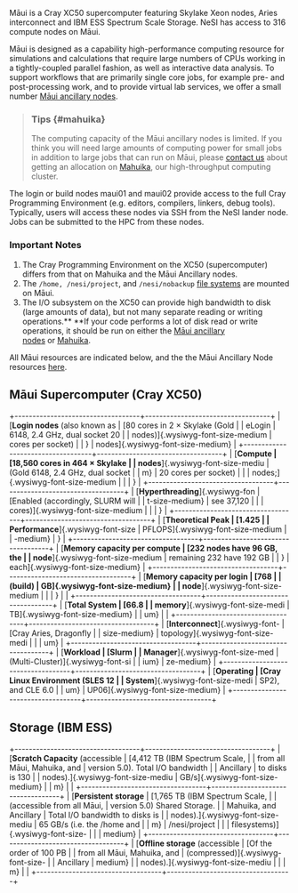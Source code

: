 Māui is a Cray XC50 supercomputer featuring Skylake Xeon nodes, Aries
interconnect and IBM ESS Spectrum Scale Storage. NeSI has access to 316
compute nodes on Māui.

Māui is designed as a capability high-performance computing resource for
simulations and calculations that require large numbers of CPUs working
in a tightly-coupled parallel fashion, as well as interactive data
analysis. To support workflows that are primarily single core jobs, for
example pre- and post-processing work, and to provide virtual lab
services, we offer a small number [Māui ancillary
nodes](https://support.nesi.org.nz/hc/articles/360000203776).

> ### Tips {#mahuika}
>
> The computing capacity of the Māui ancillary nodes is limited. If you
> think you will need large amounts of computing power for small jobs in
> addition to large jobs that can run on Māui, please [contact
> us](https://support.nesi.org.nz/hc/requests/new) about getting an
> allocation on
> [Mahuika](https://support.nesi.org.nz/hc/en-gb/articles/360000163575),
> our high-throughput computing cluster.

The login or build nodes maui01 and maui02 provide access to the full
Cray Programming Environment (e.g. editors, compilers, linkers, debug
tools). Typically, users will access these nodes via SSH from the NeSI
lander node. Jobs can be submitted to the HPC from these nodes.

### Important Notes

1.  The Cray Programming Environment on the XC50 (supercomputer) differs
    from that on Mahuika and the Māui Ancillary nodes.
2.  The `/home, /nesi/project`, and `/nesi/nobackup` [file
    systems](https://support.nesi.org.nz/hc/articles/360000177256) are
    mounted on Māui.
3.  The I/O subsystem on the XC50 can provide high bandwidth to disk
    (large amounts of data), but not many separate reading or writing
    operations.** **If your code performs a lot of disk read or write
    operations, it should be run on either the [Māui ancillary
    nodes](https://support.nesi.org.nz/hc/en-gb/articles/360000203776) or [Mahuika](https://support.nesi.org.nz/hc/en-gb/articles/360000163575).

All Māui resources are indicated below, and the the Māui Ancillary Node
resources
[here](https://support.nesi.org.nz/knowledge/articles/360000203776/en-gb?brand_id=30406).

Māui Supercomputer (Cray XC50)
------------------------------

+-----------------------------------+-----------------------------------+
| [**Login nodes** (also known as   | [80 cores in 2 × Skylake (Gold    |
| eLogin                            | 6148, 2.4 GHz, dual socket 20     |
| nodes)]{.wysiwyg-font-size-medium | cores per socket)                 |
| }                                 | nodes]{.wysiwyg-font-size-medium} |
+-----------------------------------+-----------------------------------+
| [**Compute                        | [18,560 cores in 464 × Skylake    |
| nodes**]{.wysiwyg-font-size-mediu | (Gold 6148, 2.4 GHz, dual socket  |
| m}                                | 20 cores per socket)              |
|                                   | nodes;]{.wysiwyg-font-size-medium |
|                                   | }                                 |
+-----------------------------------+-----------------------------------+
| [**Hyperthreading**]{.wysiwyg-fon | [Enabled (accordingly, SLURM will |
| t-size-medium}                    | see 37,120                        |
|                                   | cores)]{.wysiwyg-font-size-medium |
|                                   | }                                 |
+-----------------------------------+-----------------------------------+
| [**Theoretical Peak               | [1.425                            |
| Performance**]{.wysiwyg-font-size | PFLOPS]{.wysiwyg-font-size-medium |
| -medium}                          | }                                 |
+-----------------------------------+-----------------------------------+
| [**Memory capacity per compute    | [232 nodes have 96 GB, the        |
| node**]{.wysiwyg-font-size-medium | remaining 232 have 192 GB         |
| }                                 | each]{.wysiwyg-font-size-medium}  |
+-----------------------------------+-----------------------------------+
| [**Memory capacity per login      | [768                              |
| (build)                           | GB]{.wysiwyg-font-size-medium}    |
| node**]{.wysiwyg-font-size-medium |                                   |
| }                                 |                                   |
+-----------------------------------+-----------------------------------+
| [**Total System                   | [66.8                             |
| memory**]{.wysiwyg-font-size-medi | TB]{.wysiwyg-font-size-medium}    |
| um}                               |                                   |
+-----------------------------------+-----------------------------------+
| [**Interconnect**]{.wysiwyg-font- | [Cray Aries, Dragonfly            |
| size-medium}                      | topology]{.wysiwyg-font-size-medi |
|                                   | um}                               |
+-----------------------------------+-----------------------------------+
| [**Workload                       | [Slurm                            |
| Manager**]{.wysiwyg-font-size-med | (Multi-Cluster)]{.wysiwyg-font-si |
| ium}                              | ze-medium}                        |
+-----------------------------------+-----------------------------------+
| [**Operating                      | [Cray Linux Environment (SLES 12  |
| System**]{.wysiwyg-font-size-medi | SP2), and CLE 6.0                 |
| um}                               | UP06]{.wysiwyg-font-size-medium}  |
+-----------------------------------+-----------------------------------+

Storage (IBM ESS)
-----------------

+-----------------------------------+-----------------------------------+
| [**Scratch Capacity** (accessible | [4,412 TB (IBM Spectrum Scale,    |
| from all Māui, Mahuika, and       | version 5.0). Total I/O bandwidth |
| Ancillary                         | to disks is 130                   |
| nodes).]{.wysiwyg-font-size-mediu | GB/s]{.wysiwyg-font-size-medium}  |
| m}                                |                                   |
+-----------------------------------+-----------------------------------+
| [**Persistent storage**           | [1,765 TB (IBM Spectrum Scale,    |
| (accessible from all Māui,        | version 5.0) Shared Storage.      |
| Mahuika, and Ancillary            | Total I/O bandwidth to disks is   |
| nodes).]{.wysiwyg-font-size-mediu | 65 GB/s (i.e. the /home and       |
| m}                                | /nesi/project                     |
|                                   | filesystems)]{.wysiwyg-font-size- |
|                                   | medium}                           |
+-----------------------------------+-----------------------------------+
| [**Offline storage** (accessible  | [Of the order of 100 PB           |
| from all Māui, Mahuika, and       | (compressed)]{.wysiwyg-font-size- |
| Ancillary                         | medium}                           |
| nodes).]{.wysiwyg-font-size-mediu |                                   |
| m}                                |                                   |
+-----------------------------------+-----------------------------------+

 

 

